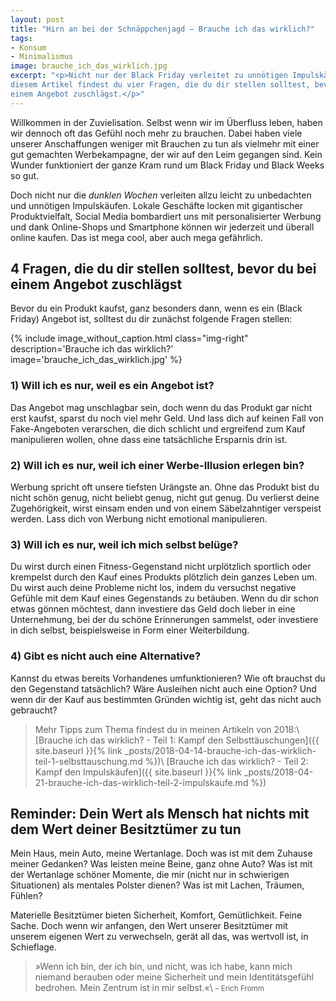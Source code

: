 ```yaml
---
layout: post
title: "Hirn an bei der Schnäppchenjagd – Brauche ich das wirklich?"
tags:
- Konsum
- Minimalismus
image: brauche_ich_das_wirklich.jpg
excerpt: "<p>Nicht nur der Black Friday verleitet zu unnötigen Impulskäufen. In
diesem Artikel findest du vier Fragen, die du dir stellen solltest, bevor du bei
einem Angebot zuschlägst.</p>"
---
```


Willkommen in der Zuvielisation. Selbst wenn wir im Überfluss leben, haben wir
dennoch oft das Gefühl noch mehr zu brauchen.
Dabei haben viele unserer Anschaffungen weniger mit Brauchen zu tun als vielmehr
mit einer gut gemachten Werbekampagne, der wir auf den Leim gegangen sind. Kein
Wunder funktioniert der ganze Kram rund um Black Friday und Black Weeks so gut.

Doch nicht nur die *dunklen Wochen* verleiten allzu leicht zu unbedachten und
unnötigen Impulskäufen. Lokale Geschäfte locken mit gigantischer
Produktvielfalt, Social Media bombardiert uns mit personalisierter Werbung und
dank Online-Shops und Smartphone können wir jederzeit und überall online kaufen.
Das ist mega cool, aber auch mega gefährlich.

## 4 Fragen, die du dir stellen solltest, bevor du bei einem Angebot zuschlägst

Bevor du ein Produkt kaufst, ganz besonders dann, wenn es ein (Black Friday)
Angebot ist, solltest du dir zunächst folgende Fragen stellen:

{% include image_without_caption.html
  class="img-right"
  description='Brauche ich das wirklich?'
  image='brauche_ich_das_wirklich.jpg'
%}

### 1) Will ich es nur, weil es ein Angebot ist?

Das Angebot mag unschlagbar sein, doch wenn du das Produkt gar nicht erst
kaufst, sparst du noch viel mehr Geld. Und lass dich auf keinen Fall von
Fake-Angeboten verarschen, die dich schlicht und ergreifend zum Kauf
manipulieren wollen, ohne dass eine tatsächliche Ersparnis drin ist.

### 2) Will ich es nur, weil ich einer Werbe-Illusion erlegen bin?

Werbung spricht oft unsere tiefsten Urängste an. Ohne das Produkt bist du nicht
schön genug, nicht beliebt genug, nicht gut genug. Du verlierst deine
Zugehörigkeit, wirst einsam enden und von einem Säbelzahntiger verspeist werden.
Lass dich von Werbung nicht emotional manipulieren.

### 3) Will ich es nur, weil ich mich selbst belüge?

Du wirst durch einen Fitness-Gegenstand nicht urplötzlich sportlich oder
krempelst durch den Kauf eines Produkts plötzlich dein ganzes Leben um. Du wirst
auch deine Probleme nicht los, indem du versuchst negative Gefühle mit dem Kauf
eines Gegenstands zu betäuben. Wenn du dir schon etwas gönnen möchtest, dann
investiere das Geld doch lieber in eine Unternehmung, bei der du schöne
Erinnerungen sammelst, oder investiere in dich selbst, beispielsweise in Form
einer Weiterbildung.

### 4) Gibt es nicht auch eine Alternative?

Kannst du etwas bereits Vorhandenes umfunktionieren? Wie oft brauchst du den
Gegenstand tatsächlich? Wäre Ausleihen nicht auch eine Option? Und wenn dir der
Kauf aus bestimmten Gründen wichtig ist, geht das nicht auch gebraucht?

>Mehr Tipps zum Thema findest du in meinen Artikeln von 2018:\\
>[Brauche ich das wirklich? - Teil 1: Kampf den Selbsttäuschungen]({{ site.baseurl }}{% link _posts/2018-04-14-brauche-ich-das-wirklich-teil-1-selbsttauschung.md %})\\
>[Brauche ich das wirklich? - Teil 2: Kampf den Impulskäufen]({{ site.baseurl }}{% link _posts/2018-04-21-brauche-ich-das-wirklich-teil-2-impulskaufe.md %})

## Reminder: Dein Wert als Mensch hat nichts mit dem Wert deiner Besitztümer zu tun

Mein Haus, mein Auto, meine Wertanlage. Doch was ist mit dem Zuhause meiner
Gedanken? Was leisten meine Beine, ganz ohne Auto? Was ist mit der Wertanlage
schöner Momente, die mir (nicht nur in schwierigen Situationen) als mentales
Polster dienen? Was ist mit Lachen, Träumen, Fühlen?

Materielle Besitztümer bieten Sicherheit, Komfort, Gemütlichkeit. Feine Sache.
Doch wenn wir anfangen, den Wert unserer Besitztümer mit unserem eigenen Wert zu
verwechseln, gerät all das, was wertvoll ist, in Schieflage.

>»Wenn ich bin, der ich bin, und nicht, was ich habe, kann mich niemand berauben
oder meine Sicherheit und mein Identitätsgefühl bedrohen. Mein Zentrum ist in
mir selbst.«\\
<small>– Erich Fromm</small>
